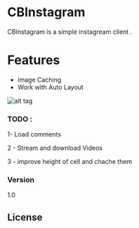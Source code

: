 # CBInstagram

CBInstagram is a simple instagream client .


# Features 

  -  image Caching
  - Work with Auto Layout


![alt tag](http://www.uppload.ir/uploads/1457519878211.png)


### TODO :

1- Load comments

2 - Stream and download Videos

3 - improve height of cell and chache them 




### Version
1.0







License
----
